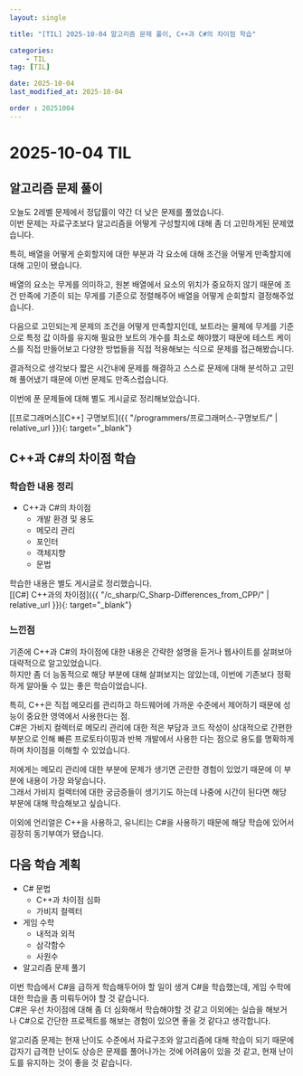 ```yaml
---
layout: single

title: "[TIL] 2025-10-04 알고리즘 문제 풀이, C++과 C#의 차이점 학습"

categories:
    - TIL
tag: [TIL]

date: 2025-10-04
last_modified_at: 2025-10-04

order : 20251004
---
```


# 2025-10-04 TIL

## 알고리즘 문제 풀이

오늘도 2레벨 문제에서 정답률이 약간 더 낮은 문제를 풀었습니다.  
이번 문제는 자료구조보다 알고리즘을 어떻게 구성할지에 대해 좀 더 고민하게된 문제였습니다.

특히, 배열을 어떻게 순회할지에 대한 부분과 각 요소에 대해 조건을 어떻게 만족할지에 대해 고민이 됐습니다.

배열의 요소는 무게를 의미하고, 원본 배열에서 요소의 위치가 중요하지 않기 때문에 조건 만족에 기준이 되는 무게를 기준으로 정렬해주어 배열을 어떻게 순회할지 결정해주었습니다.

다음으로 고민되는게 문제의 조건을 어떻게 만족할지인데, 보트라는 물체에 무게를 기준으로 특정 값 이하를 유지해 필요한 보트의 개수를 최소로 해야했기 때문에 테스트 케이스를 직접 만들어보고 다양한 방법들을 직접 적용해보는 식으로 문제를 접근해봤습니다.

결과적으로 생각보다 짧은 시간내에 문제를 해결하고 스스로 문제에 대해 분석하고 고민해 풀어냈기 때문에 이번 문제도 만족스럽습니다.

이번에 푼 문제들에 대해 별도 게시글로 정리해보았습니다.

[[프로그래머스][C++] 구명보트]({{ "/programmers/프로그래머스-구명보트/" | relative_url }}){: target="_blank"}

## C++과 C#의 차이점 학습

### 학습한 내용 정리

- C++과 C#의 차이점
    + 개발 환경 및 용도
    + 메모리 관리
    + 포인터
    + 객체지향
    + 문법

학습한 내용은 별도 게시글로 정리했습니다.  
[[C#] C++과의 차이점]({{ "/c_sharp/C_Sharp-Differences_from_CPP/" | relative_url }}){: target="_blank"}  

### 느낀점

기존에 C++과 C#의 차이점에 대한 내용은 간략한 설명을 듣거나 웹사이트를 살펴보아 대략적으로 알고있었습니다.  
하지만 좀 더 능동적으로 해당 부분에 대해 살펴보지는 않았는데, 이번에 기존보다 정확하게 알아둘 수 있는 좋은 학습이었습니다.

특히, C++은 직접 메모리를 관리하고 하드웨어에 가까운 수준에서 제어하기 때문에 성능이 중요한 영역에서 사용한다는 점.  
C#은 가비지 컬렉터로 메모리 관리에 대한 적은 부담과 코드 작성이 상대적으로 간편한 부분으로 인해 빠른 프로토타이핑과 반복 개발에서 사용한 다는 점으로 용도를 명확하게 하며 차이점을 이해할 수 있었습니다.

저에게는 메모리 관리에 대한 부분에 문제가 생기면 곤란한 경험이 있었기 때문에 이 부분에 내용이 가장 와닿습니다.  
그래서 가비지 컬렉터에 대한 궁금증들이 생기기도 하는데 나중에 시간이 된다면 해당 부분에 대해 학습해보고 싶습니다.

이외에 언리얼은 C++을 사용하고, 유니티는 C#을 사용하기 때문에 해당 학습에 있어서 굉장히 동기부여가 됐습니다.

## 다음 학습 계획

- C# 문법
    + C++과 차이점 심화
    + 가비지 컬렉터
- 게임 수학
    + 내적과 외적
    + 삼각함수
    + 사원수
- 알고리즘 문제 풀기

이번 학습에서 C#을 급하게 학습해두어야 할 일이 생겨 C#을 학습했는데, 게임 수학에 대한 학습을 좀 미뤄두어야 할 것 같습니다.  
C#은 우선 차이점에 대해 좀 더 심화해서 학습해야할 것 같고 이외에는 실습을 해보거나 C#으로 간단한 프로젝트를 해보는 경험이 있으면 좋을 것 같다고 생각합니다.

알고리즘 문제는 현재 난이도 수준에서 자료구조와 알고리즘에 대해 학습이 되기 때문에 갑자기 급격한 난이도 상승은 문제를 풀어나가는 것에 어려움이 있을 것 같고, 현재 난이도를 유지하는 것이 좋을 것 같습니다.